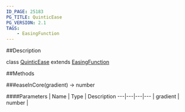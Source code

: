 ```yaml
---
ID_PAGE: 25183
PG_TITLE: QuinticEase
PG_VERSION: 2.1
TAGS:
    - EasingFunction
---
```

##Description

class [QuinticEase](/classes/2.2-alpha/QuinticEase) extends [EasingFunction](/classes/2.2-alpha/EasingFunction)



##Methods

###easeInCore(gradient) &rarr; number



####Parameters
 | Name | Type | Description
---|---|---|---
 | gradient | number | 

